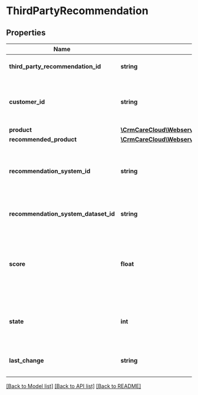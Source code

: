 # ThirdPartyRecommendation

## Properties
Name | Type | Description | Notes
------------ | ------------- | ------------- | -------------
**third_party_recommendation_id** | **string** | The unique id of the third party recommendation | [optional] 
**customer_id** | **string** | The unique id of the CareCloud customer. Required only if &#x60;product_id&#x60; is not set. | [optional] 
**product** | [**\CrmCareCloud\Webservice\RestApi\Client\Model\ProductIdentification**](ProductIdentification.md) |  | [optional] 
**recommended_product** | [**\CrmCareCloud\Webservice\RestApi\Client\Model\ProductIdentification**](ProductIdentification.md) |  | [optional] 
**recommendation_system_id** | **string** | The unique id of the third party recommendation system from resource recommendation systems | 
**recommendation_system_dataset_id** | **string** | The unique id of the third party recommendation system dataset | 
**score** | **float** | Score of the recommendation. Depends of score we will pick products to recommendation. Higher score means better results. | 
**state** | **int** | State of the recommendation *Possible values are: 0 - deleted / 1 - active / 2 - non active* | [optional] 
**last_change** | **string** | Date and time of the last change *(YYYY-MM-DD HH:MM:SS)* | [optional] 

[[Back to Model list]](../../README.md#documentation-for-models) [[Back to API list]](../../README.md#documentation-for-api-endpoints) [[Back to README]](../../README.md)

